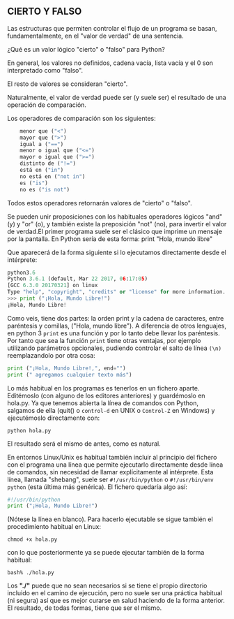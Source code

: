 ## CIERTO Y FALSO

Las estructuras que permiten controlar el flujo de un programa se basan, fundamentalmente, en el "valor de verdad" de una sentencia.

¿Qué es un valor lógico "cierto" o "falso" para Python?

En general, los valores no definidos, cadena vacía, lista vacía y el 0 son interpretado como "falso".

El resto de valores se consideran "cierto".

Naturalmente, el valor de verdad puede ser (y suele ser) el resultado de una operación de comparación.

Los operadores de comparación son los siguientes:
```python
    menor que ("<")
    mayor que (">")
    igual a ("==")
    menor o igual que ("<=")
    mayor o igual que (">=")
    distinto de ("!=")
    está en ("in")
    no está en ("not in")
    es ("is")
    no es ("is not")
```
Todos estos operadores retornarán valores de "cierto" o "falso".

Se pueden unir proposiciones con los habituales operadores lógicos "and" (y) y "or" (o), y también existe la preposición "not" (no), para invertir el valor de verdad.El primer programa suele ser el clásico que imprime un mensaje por la pantalla. En Python sería de esta forma:
print "Hola, mundo libre"

Que aparecerá de la forma siguiente si lo ejecutamos directamente desde el intérprete:
```python
python3.6
Python 3.6.1 (default, Mar 22 2017, 06:17:05) 
[GCC 6.3.0 20170321] on linux
Type "help", "copyright", "credits" or "license" for more information.
>>> print ("¡Hola, Mundo Libre!")
¡Hola, Mundo Libre!
```
Como veis, tiene dos partes: la orden print y la cadena de caracteres, entre paréntesis y comillas, ("Hola, mundo libre"). A diferencia de otros lenguajes, en python 3 `print` es una función y por lo tanto debe llevar los paréntesis. Por tanto que sea la función `print` tiene otras ventajas, por ejemplo utilizando parámetros opcionales, pudiendo controlar el salto de línea `(\n)` reemplazandolo por otra cosa:
```python
print ("¡Hola, Mundo Libre!,", end="")
print (" agregamos cualquier texto más")
```
Lo más habitual en los programas es tenerlos en un fichero aparte. Editémoslo (con alguno de los editores anteriores) y guardémoslo en hola.py. Ya que tenemos abierta la línea de comandos con Python, salgamos de ella (quit() o `control-d` en UNIX o `Control-Z` en Windows) y ejecutémoslo directamente con:

`python hola.py`

El resultado será el mismo de antes, como es natural.

En entornos Linux/Unix es habitual también incluir al principio del fichero con el programa una línea que permite ejecutarlo directamente desde línea de comandos, sin necesidad de llamar explícitamente al intérprete. Esta línea, llamada "shebang", suele ser `#!/usr/bin/python` o `#!/usr/bin/env python` (esta última más genérica). El fichero quedaría algo así:
```python
#!/usr/bin/python
print ("¡Hola, Mundo Libre!")
```
(Nótese la línea en blanco). Para hacerlo ejecutable se sigue también el procedimiento habitual en Linux:

`chmod +x hola.py`

con lo que posteriormente ya se puede ejecutar también de la forma habitual:

`bash% ./hola.py`

Los **"./"** puede que no sean necesarios si se tiene el propio directorio incluido en el camino de ejecución, pero no suele ser una práctica habitual (ni segura) así que es mejor curarse en salud haciendo de la forma anterior. El resultado, de todas formas, tiene que ser el mismo.
